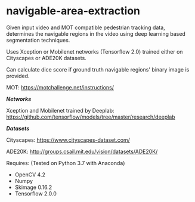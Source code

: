 # navigable-area-extraction
Given input video and MOT compatible pedestrian tracking data, determines the navigable regions in the video
using deep learning based segmentation techniques.

Uses Xception or Mobilenet networks (Tensorflow 2.0) trained either on Cityscapes or ADE20K datasets.

Can calculate dice score if ground truth navigable regions' binary image is provided.

MOT: https://motchallenge.net/instructions/

_**Networks**_

Xception and Mobilenet trained by Deeplab: https://github.com/tensorflow/models/tree/master/research/deeplab

**_Datasets_**

Cityscapes: https://www.cityscapes-dataset.com/

ADE20K: http://groups.csail.mit.edu/vision/datasets/ADE20K/

Requires: (Tested on Python 3.7 with Anaconda)
* OpenCV 4.2
* Numpy 
* Skimage 0.16.2
* Tensorflow 2.0.0
